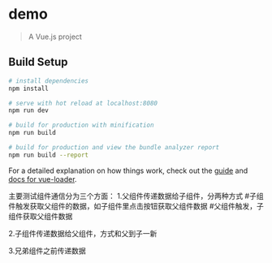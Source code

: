 # demo

> A Vue.js project

## Build Setup

``` bash
# install dependencies
npm install

# serve with hot reload at localhost:8080
npm run dev

# build for production with minification
npm run build

# build for production and view the bundle analyzer report
npm run build --report
```

For a detailed explanation on how things work, check out the [guide](http://vuejs-templates.github.io/webpack/) and [docs for vue-loader](http://vuejs.github.io/vue-loader).

主要测试组件通信分为三个方面：
1.父组件传递数据给子组件，分两种方式
 #子组件触发获取父组件的数据，如子组件里点击按钮获取父组件数据
 #父组件触发，子组件获取父组件数据

 2.子组件传递数据给父组件，方式和父到子一新

 3.兄弟组件之前传递数据

